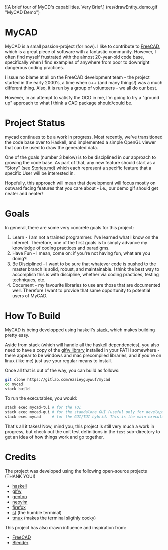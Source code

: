 ![A brief tour of MyCD's capabilities. Very Brief.] (res/drawEntity_demo.gif "MyCAD Demo")

MyCAD
=====

MyCAD is a small passion-project (for now). I like to contribute to
[FreeCAD](https://freecadweb.org), which is a great piece of software with a fantastic
community. However, I often find myself frustrated with the almost 20-year-old code base,
specifically when I find examples of anywhere from poor to downright dangerous coding
practices.

I issue no blame at all on the FreeCAD development team - the project started in the early
2000's, a time when c++ (and many things!) was a much different thing. Also, it is run by
a group of volunteers - we all do our best.

However, in an attempt to satisfy the OCD in me, I'm going to try a "ground up" approach
to what I think a CAD package should/could be.

Project Status
==============

mycad continues to be a work in progress. Most recently, we've transitioned the
code base over to Haskell, and implemented a simple OpenGL viewer that can be
used to draw the generated data.

One of the goals (number 3 below) is to be disciplined in our approach to
growing the code base. As part of that, any new feature should start as a
"Story" (see [Stories.md](Stories.md)) which each represent a specific feature
that a specific User will be interested in.

Hopefully, this approach will mean that development will focus mostly on
outward facing features that you care about - i.e., our demo gif should get
neater and neater!

Goals
=====

In general, there are some very concrete goals for this project:

1. Learn - I am not a trained programmer. I've learned what I know on the
   internet.  Therefore, one of the first goals is to simply advance my
   knowledge of coding practices and paradigms.
2. Have Fun - I mean, come on: if you're not having fun, what are you doing?!
3. Be Disciplined - I want to be sure that whatever code is pushed to the
   master branch is solid, robust, and maintainable. I think the best way to
   accomplish this is with discipline, whether via coding practices, testing
   techniques, etc.
4. Document - my favourite libraries to use are those that are documented well.
   Therefore I want to provide that same opportunity to potential users of
   MyCAD.

How To Build
============
MyCAD is being developped using haskell's
[stack](https://docs.haskellstack.org/en/stable/README/), which makes building
pretty easy.

Aside from stack (which will handle all the haskell dependencies), you also
need to have a copy of the [glfw library](https://www.glfw.org/) installed in
your PATH somewhere - there appear to be windows and mac precompiled libraries,
and if you're on linux (like me) just use your regular means to install.

Once all that is out of the way, you can build as follows:

```sh
git clone https://gitlab.com/ezzieyguywuf/mycad
cd mycad
stack build
```

To run the executables, you would:

```sh
stack exec mycad-tui # for the TUI
stack exec mycad-gui # for the standalone GUI (useful only for development)
stack exec mycad     # for the GUI/TUI hybrid. This is the main executable
```

That's all it takes! Now, mind you, this project is still very much a work in
progress, but check out the unit test definitions in the `test` sub-directory
to get an idea of how things work and go together.

Credits
=======

The project was developed using the following open-source projects (THANK YOU!)
- [haskell](https://www.haskell.org)
- [glfw](https://www.glfw.org/)
- [gentoo](https://www.gentoo.org/)
- [neovim](https://neovim.io/)
- [firefox](https://www.mozilla.org/en-US/firefox/new/)
- [st](https://st.suckless.org/) (the humble terminal)
- [tmux](https://github.com/tmux/tmux) (makes the terminal sligthly cocky)

This project has also drawn influence and inspiration from:

- [FreeCAD](https://www.freecadweb.org/)
- [Blender](https://www.blender.org/)
